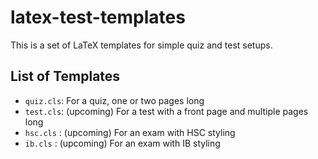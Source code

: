 ﻿# latex-test-templates

This is a set of LaTeX templates for simple quiz and test setups.

## List of Templates
- `quiz.cls`: For a quiz, one or two pages long
- `test.cls`: (upcoming) For a test with a front page and multiple pages long
- `hsc.cls` : (upcoming) For an exam with HSC styling
- `ib.cls` : (upcoming) For an exam with IB styling
